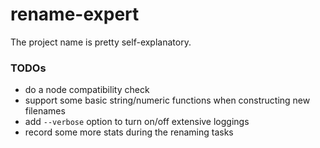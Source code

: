 # rename-expert

The project name is pretty self-explanatory.

### TODOs

- do a node compatibility check
- support some basic string/numeric functions when constructing new filenames
- add `--verbose` option to turn on/off extensive loggings
- record some more stats during the renaming tasks